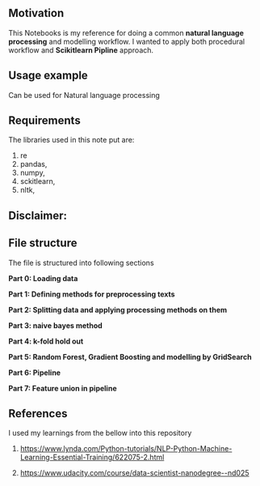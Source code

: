 
## Motivation

This Notebooks is my reference for doing a common **natural language processing** and modelling workflow. I wanted to apply both procedural workflow and **Scikitlearn Pipline** approach.

## Usage example

Can be used for Natural language processing

## Requirements

The libraries used in this note put are:
1. re
2. pandas,
3. numpy,
4. sckitlearn,
5. nltk,

## Disclaimer:

## File structure

The file is structured into following sections

**Part 0: Loading data**

**Part 1: Defining methods for preprocessing texts**

**Part 2: Splitting data and applying processing methods on them**

**Part 3: naive bayes method**

**Part 4: k-fold hold out**

**Part 5: Random Forest, Gradient Boosting and modelling by GridSearch**

**Part 6: Pipeline**

**Part 7: Feature union in pipeline**


## References

I used my learnings from the bellow into this repository

1. https://www.lynda.com/Python-tutorials/NLP-Python-Machine-Learning-Essential-Training/622075-2.html

2. https://www.udacity.com/course/data-scientist-nanodegree--nd025


